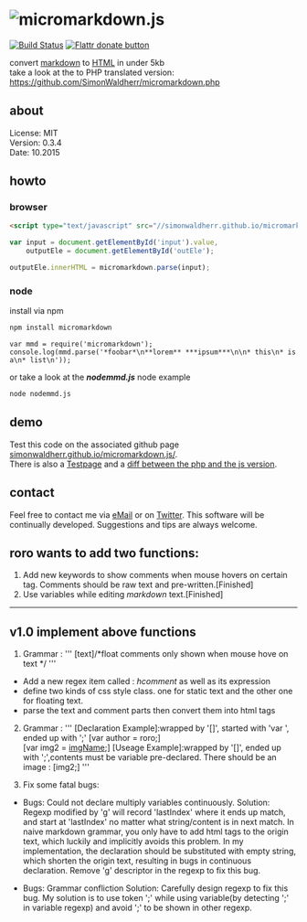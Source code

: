 # ![micromarkdown.js](http://simonwaldherr.de/umd.png)

[![Build Status](https://travis-ci.org/SimonWaldherr/micromarkdown.js.svg?branch=master)](https://travis-ci.org/SimonWaldherr/micromarkdown.js)
[![Flattr donate button](https://raw.github.com/balupton/flattr-buttons/master/badge-89x18.gif)](https://flattr.com/submit/auto?user_id=SimonWaldherr&url=http%3A%2F%2Fgithub.com%2FSimonWaldherr%2Fmicromarkdown.js "Donate monthly to this project using Flattr")

convert [markdown](http://en.wikipedia.org/wiki/Markdown) to [HTML](http://en.wikipedia.org/wiki/HTML) in under 5kb  
take a look at the to PHP translated version: https://github.com/SimonWaldherr/micromarkdown.php

## about

License:   MIT  
Version: 0.3.4  
Date:  10.2015  

## howto

### browser

```html
<script type="text/javascript" src="//simonwaldherr.github.io/micromarkdown.js/dist/micromarkdown.min.js"></script>
```

```js
var input = document.getElementById('input').value,
    outputEle = document.getElementById('outEle');

outputEle.innerHTML = micromarkdown.parse(input);
```

### node

install via npm

```sh
npm install micromarkdown
```

```node
var mmd = require('micromarkdown');
console.log(mmd.parse('*foobar*\n**lorem** ***ipsum***\n\n* this\n* is a\n* list\n'));
```

or take a look at the ***nodemmd.js*** node example

```sh
node nodemmd.js
```

## demo

Test this code on the associated github page [simonwaldherr.github.io/micromarkdown.js/](http://simonwaldherr.github.io/micromarkdown.js/).  
There is also a [Testpage](http://simonwaldherr.github.io/micromarkdown.js/test.html) and a [diff between the php and the js version](http://simonwaldherr.github.io/micromarkdown.js/diff.html).

## contact

Feel free to contact me via [eMail](mailto:contact@simonwaldherr.de) or on [Twitter](http://twitter.com/simonwaldherr). This software will be continually developed. Suggestions and tips are always welcome.

## roro wants to add two functions:
1. Add new keywords to show comments when mouse hovers on certain tag. Comments should be raw text and pre-written.[Finished]
2. Use variables while editing *markdown* text.[Finished]

---

## v1.0 implement above functions

1. Grammar : 
'''
[text]/*float comments only shown when mouse hove on text */
'''
* Add a new regex item called : *hcomment* as well as its expression 
* define two kinds of css style class. one for static text and the other one for floating text.
* parse the text and comment parts then convert them into html tags

2. Grammar :
'''
[Declaration Example]:wrapped by '[]', started with 'var ', ended up with ';'
[var author = roro;]  
[var img2 = [imgName](imglink);]
[Useage Example]:wrapped by '[]', ended up with ';',contents must be variable pre-declared.
There should be an image : [img2;]
'''

3. Fix some fatal bugs:
* Bugs: Could not declare multiply variables continuously.
Solution: Regexp modified by 'g' will record 'lastIndex' where it ends up match, and start at 'lastIndex' no matter what string/content is in next match. In naive markdown grammar, you only have to add html tags to the origin text, which luckily and implicitly avoids this problem. In my implementation, the declaration should be substituted with empty string, which shorten the origin text, resulting in bugs in continuous declaration. Remove 'g' descriptor in the regexp to fix this bug.

* Bugs: Grammar confliction
Solution: Carefully design regexp to fix this bug. My solution is to use token ';' while using variable(by detecting ';' in variable regexp) and avoid ';' to be shown in other regexp.

